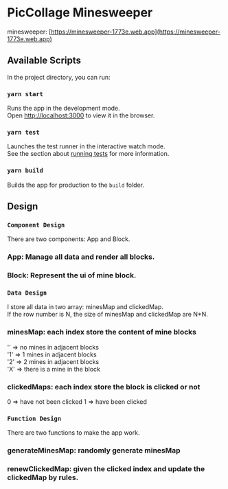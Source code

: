 # PicCollage Minesweeper

minesweeper: [https://minesweeper-1773e.web.app](https://minesweeper-1773e.web.app)

## Available Scripts

In the project directory, you can run:

### `yarn start`

Runs the app in the development mode.<br />
Open [http://localhost:3000](http://localhost:3000) to view it in the browser.

### `yarn test`

Launches the test runner in the interactive watch mode.<br />
See the section about [running tests](https://facebook.github.io/create-react-app/docs/running-tests) for more information.

### `yarn build`

Builds the app for production to the `build` folder.<br />

## Design

### `Component Design`

There are two components: App and Block.<br />

### App: Manage all data and render all blocks.

### Block: Represent the ui of mine block.

### `Data Design`

I store all data in two array: minesMap and clickedMap.<br />
If the row number is N, the size of minesMap and clickedMap are N\*N.<br />

### minesMap: each index store the content of mine blocks

'' => no mines in adjacent blocks <br />
'1' => 1 mines in adjacent blocks <br />
'2' => 2 mines in adjacent blocks <br />
'X' => there is a mine in the block <br />

### clickedMaps: each index store the block is clicked or not

0 => have not been clicked
1 => have been clicked

### `Function Design`

There are two functions to make the app work. <br />

### generateMinesMap: randomly generate minesMap

### renewClickedMap: given the clicked index and update the clickedMap by rules.
